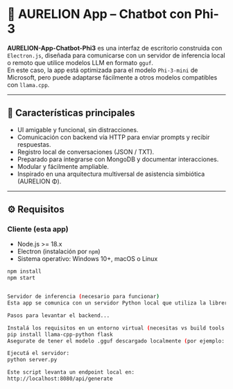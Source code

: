 # 🌌 AURELION App – Chatbot con Phi-3

**AURELION-App-Chatbot-Phi3** es una interfaz de escritorio construida con `Electron.js`, diseñada para comunicarse con un servidor de inferencia local o remoto que utilice modelos LLM en formato `gguf`.  
En este caso, la app está optimizada para el modelo `Phi-3-mini` de Microsoft, pero puede adaptarse fácilmente a otros modelos compatibles con `llama.cpp`.

---

## 🧠 Características principales

- UI amigable y funcional, sin distracciones.
- Comunicación con backend vía HTTP para enviar prompts y recibir respuestas.
- Registro local de conversaciones (JSON / TXT).
- Preparado para integrarse con MongoDB y documentar interacciones.
- Modular y fácilmente ampliable.
- Inspirado en una arquitectura multiversal de asistencia simbiótica (AURELION Φ).

---

## ⚙️ Requisitos

### Cliente (esta app)
- Node.js >= 18.x
- Electron (instalación por `npm`)
- Sistema operativo: Windows 10+, macOS o Linux

```bash
npm install
npm start


Servidor de inferencia (necesario para funcionar)
Esta app se comunica con un servidor Python local que utiliza la librería llama-cpp-python para hacer inferencia sobre un modelo descargado en formato .gguf.

Pasos para levantar el backend...

Instalá los requisitos en un entorno virtual (necesitas vs build tools para compilar):
pip install llama-cpp-python flask
Asegurate de tener el modelo .gguf descargado localmente (por ejemplo: phi-3-mini-4k-instruct.Q4_K_M.gguf).

Ejecutá el servidor:
python server.py

Este script levanta un endpoint local en:
http://localhost:8080/api/generate
